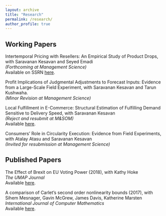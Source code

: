 ```yaml
---
layout: archive
title: "Research"
permalink: /research/
author_profile: true
---
```


## Working Papers

Intertemporal Pricing with Resellers: An Empirical Study of Product Drops, with Saravanan Kesavan and Seyed Emadi \
*(Forthcoming at Management Science)* \
Available on SSRN [here](https://papers.ssrn.com/sol3/papers.cfm?abstract_id=3824987).

Profit Implications of Judgmental Adjustments to Forecast Inputs: Evidence from a Large-Scale Field Experiment, with Saravanan Kesavan and Tarun Kushwaha. \
*(Minor Revision at Management Science)* 

Local Fulfillment in E-Commerce: Structural Estimation of Fulfilling Demand Sensitive to Delivery Speed, with Saravanan Kesavan \
*(Reject and resubmit at M&SOM)* \
Available [here](/files/pdf/closer_fulfillment.pdf).

Consumers’ Role in Circularity Execution: Evidence from Field Experiments, with Atalay Atasu and Saravanan Kesavan \
*(Invited for resubmission at Management Science)* 

## Published Papers

The Effect of Brexit on EU Voting Power (2018), with Kathy Hoke \
*The UMAP Journal* \
Available [here](https://www.comap.com/membership/member-resources/item/the-effect-of-brexit-on-eu-voting-power).

A comparison of Carlet’s second order nonlinearity bounds (2017), with Sihem Mesnager, Gavin McGrew, James Davis, Katherine Marsten \
*International Journal of Computer Mathematics* \
Available [here](https://www.tandfonline.com/doi/abs/10.1080/00207160.2015.1112002?journalCode=gcom20).


	


